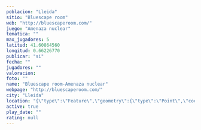 ```yaml
---
poblacion: "Lleida"
sitio: "Bluescape room"
web: "http://bluescaperoom.com/"
juego: "Amenaza nuclear"
tematica: ""
max_jugadores: 5
latitud: 41.60864560
longitud: 0.66226770
publicar: "si"
fecha: ""
jugadores: ""
valoracion: 
foto: ""
name: "Bluescape room-Amenaza nuclear"
webpage: "http://bluescaperoom.com/"
city: "Lleida"
location: "{\"type\":\"Feature\",\"geometry\":{\"type\":\"Point\",\"coordinates\":[0.6622677,41.6086456]}}"
active: true
play_date: ""
rating: null
---
```

